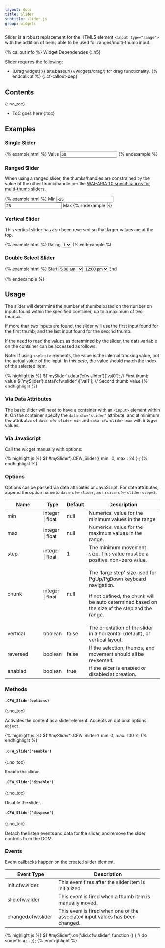 ```yaml
---
layout: docs
title: Slider
subtitle: slider.js
group: widgets
---
```


Slider is a robust replacement for the HTML5 element `<input type="range">` with the addition of being able to be used for ranged/multi-thumb input.

{% callout info %}
Widget Dependencies
{:.h5}

Slider requires the following:

* [Drag widget]({{ site.baseurl}}/widgets/drag/) for drag functionality.
{% endcallout %}
{:.cf-callout-dep}

## Contents
{:.no_toc}

* ToC goes here
{:toc}

## Examples

### Single Slider

{% example html %}
<span data-cfw="slider" data-cfw-slider-min="0" data-cfw-slider-max="100">
    <label>Value <input type="text" value="50" /></label>
</span>
{% endexample %}

### Ranged Slider

When using a ranged slider, the thumbs/handles are constrained by the value of the other thumb/handle per the [WAI-ARIA 1.0 specifications for multi-thumb sliders](https://www.w3.org/TR/wai-aria-practices/#slidertwothumb).

{% example html %}
<span data-cfw="slider" data-cfw-slider-min="-50" data-cfw-slider-max="50" data-cfw-slider-step="5">
    <label>Min <input type="text" value="-25" /></label>
    <label><input type="text" value="25" /> Max</label>
</span>
{% endexample %}

### Vertical Slider

This vertical slider has also been reversed so that larger values are at the top.

{% example html %}
<span data-cfw="slider" data-cfw-slider-min="0" data-cfw-slider-max="5" data-cfw-slider-vertical="true" data-cfw-slider-reversed="true">
    <label for="slider1">Rating</label>
    <select id="slider1">
        <option value="0">0</option>
        <option value="1" selected>1</option>
        <option value="2">2</option>
        <option value="3">3</option>
        <option value="4">4</option>
        <option value="5">5</option>
    </select>
</span>
{% endexample %}

### Double Select Slider

{% example html %}
<span id="slider2">
    <label for="slider2_0">Start</label>
    <select id="slider2_0">
        <option value="12:00 am">12:00 am</option>
        <option value="1:00 am">1:00 am</option>
        <option value="2:00 am">2:00 am</option>
        <option value="3:00 am">3:00 am</option>
        <option value="4:00 am">4:00 am</option>
        <option value="5:00 am" selected>5:00 am</option>
        <option value="6:00 am">6:00 am</option>
        <option value="7:00 am">7:00 am</option>
        <option value="8:00 am">8:00 am</option>
        <option value="9:00 am">9:00 am</option>
        <option value="10:00 am">10:00 am</option>
        <option value="11:00 am">11:00 am</option>
        <option value="12:00 pm">12:00 pm</option>
        <option value="1:00 pm">1:00 pm</option>
        <option value="2:00 pm">2:00 pm</option>
        <option value="3:00 pm">3:00 pm</option>
        <option value="4:00 pm">4:00 pm</option>
        <option value="5:00 pm">5:00 pm</option>
        <option value="6:00 pm">6:00 pm</option>
        <option value="7:00 pm">7:00 pm</option>
        <option value="8:00 pm">8:00 pm</option>
        <option value="9:00 pm">9:00 pm</option>
        <option value="10:00 pm">10:00 pm</option>
        <option value="11:00 pm">11:00 pm</option>
        <option value="12:00 am">12:00 am</option>
    </select>
    <select id="slider2_1">
        <option value="12:00 am">12:00 am</option>
        <option value="1:00 am">1:00 am</option>
        <option value="2:00 am">2:00 am</option>
        <option value="3:00 am">3:00 am</option>
        <option value="4:00 am">4:00 am</option>
        <option value="5:00 am">5:00 am</option>
        <option value="6:00 am">6:00 am</option>
        <option value="7:00 am">7:00 am</option>
        <option value="8:00 am">8:00 am</option>
        <option value="9:00 am">9:00 am</option>
        <option value="10:00 am">10:00 am</option>
        <option value="11:00 am">11:00 am</option>
        <option value="12:00 pm" selected>12:00 pm</option>
        <option value="1:00 pm">1:00 pm</option>
        <option value="2:00 pm">2:00 pm</option>
        <option value="3:00 pm">3:00 pm</option>
        <option value="4:00 pm">4:00 pm</option>
        <option value="5:00 pm">5:00 pm</option>
        <option value="6:00 pm">6:00 pm</option>
        <option value="7:00 pm">7:00 pm</option>
        <option value="8:00 pm">8:00 pm</option>
        <option value="9:00 pm">9:00 pm</option>
        <option value="10:00 pm">10:00 pm</option>
        <option value="11:00 pm">11:00 pm</option>
        <option value="12:00 am">12:00 am</option>
    </select>
    <label id="slider2_1_Label" for="slider2_1">End</label>
</span>
<script>
$('#slider2').CFW_Slider({
    min : 0,
    max : 24
});
</script>
{% endexample %}

## Usage

The slider will determine the number of thumbs based on the number on inputs found within the specified container, up to a maximum of two thumbs.

If more than two inputs are found, the slider will use the first input found for the first thumb, and the last input found for the second thumb.

If the need to read the values as determined by the slider, the data variable on the container can be accessed as follows.

Note: If using `<select>` elements, the value is the internal tracking value, not the actual value of the input. In this case, the value should match the index of the selected item.

{% highlight js %}
$('mySlider').data('cfw.slider')['val0']; // First thumb value
$('mySlider').data('cfw.slider')['val1']; // Second thumb value
{% endhighlight %}

### Via Data Attributes

The basic slider will need to have a container with an `<input>` element within it.  On the container specify the `data-cfw="slider"` attribute, and at minimum the attributes of `data-cfw-slider-min` and `data-cfw-slider-max` with integer values.

### Via JavaScript

Call the widget manually with options:

{% highlight js %}
$('#mySlider').CFW_Slider({
    min : 0,
    max : 24
});
{% endhighlight %}

### Options

Options can be passed via data attributes or JavaScript. For data attributes, append the option name to `data-cfw-slider`, as in `data-cfw-slider-step=5`.

<div class="table-scroll">
    <table class="table table-bordered table-striped">
        <thead>
            <tr>
                <th style="width: 100px;">Name</th>
                <th style="width: 50px;">Type</th>
                <th style="width: 50px;">Default</th>
                <th>Description</th>
            </tr>
        </thead>
        <tbody>
            <tr>
                <td>min</td>
                <td>integer | float</td>
                <td>null</td>
                <td>Numerical value for the minimum values in the range</td>
            </tr>
            <tr>
                <td>max</td>
                <td>integer | float</td>
                <td>null</td>
                <td>Numerical value for the maximum values in the range.</td>
            </tr>
            <tr>
                <td>step</td>
                <td>integer | float</td>
                <td>1</td>
                <td>The minimum movement size.  This value must be a positive, non-zero value.</td>
            </tr>
            <tr>
                <td>chunk</td>
                <td>integer | float</td>
                <td>null</td>
                <td>
                    <p>The 'large step' size used for PgUp/PgDown keyboard navigation.</p>
                    <p>If not defined, the chunk will be auto determined based on the size of the step and the range.</p>
                </td>
            </tr>
            <tr>
                <td>vertical</td>
                <td>boolean</td>
                <td>false</td>
                <td>The orientation of the slider in a horizontal (default), or vertical layout.</td>
            </tr>
            <tr>
                <td>reversed</td>
                <td>boolean</td>
                <td>false</td>
                <td>If the selection, thumbs, and movement should all be revsersed.</td>
            </tr>
            <tr>
                <td>enabled</td>
                <td>boolean</td>
                <td>true</td>
                <td>If the slider is enabled or disabled at creation.</td>
            </tr>
        </tbody>
    </table>
</div>

### Methods

#### `.CFW_Slider(options)`
{:.no_toc}

Activates the content as a slider element. Accepts an optional options `object`.

{% highlight js %}
$('#mySlider').CFW_Slider({
    min: 0,
    max: 100
});
{% endhighlight %}

#### `.CFW_Slider('enable')`
{:.no_toc}

Enable the slider.

#### `.CFW_Slider('disable')`
{:.no_toc}

Disable the slider.

#### `.CFW_Slider('dispose')`
{:.no_toc}

Detach the listen events and data for the slider, and remove the slider controls from the DOM.

### Events

Event callbacks happen on the created slider element.

<div class="table-scroll">
    <table class="table table-bordered table-striped">
        <thead>
            <tr>
                <th style="width: 150px;">Event Type</th>
                <th>Description</th>
            </tr>
        </thead>
        <tbody>
            <tr>
                <td>init.cfw.slider</td>
                <td>This event fires after the slider item is initialized.</td>
            </tr>
            <tr>
                <td>slid.cfw.slider</td>
                <td>This event is fired when a thumb item is manually moved.</td>
            </tr>
            <tr>
                <td>changed.cfw.slider</td>
                <td>This event is fired when one of the associated input values has been changed.</td>
            </tr>
        </tbody>
    </table>
</div>

{% highlight js %}
$('#mySlider').on('slid.cfw.slider', function () {
  // do something...
});
{% endhighlight %}
